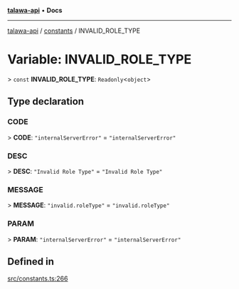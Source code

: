 [**talawa-api**](../../README.md) • **Docs**

***

[talawa-api](../../modules.md) / [constants](../README.md) / INVALID\_ROLE\_TYPE

# Variable: INVALID\_ROLE\_TYPE

\> `const` **INVALID\_ROLE\_TYPE**: `Readonly`\<`object`\>

## Type declaration

### CODE

\> **CODE**: `"internalServerError"` = `"internalServerError"`

### DESC

\> **DESC**: `"Invalid Role Type"` = `"Invalid Role Type"`

### MESSAGE

\> **MESSAGE**: `"invalid.roleType"` = `"invalid.roleType"`

### PARAM

\> **PARAM**: `"internalServerError"` = `"internalServerError"`

## Defined in

[src/constants.ts:266](https://github.com/PalisadoesFoundation/talawa-api/blob/f1c816bca43cc03a8c1bd303394e2550a50db017/src/constants.ts#L266)
